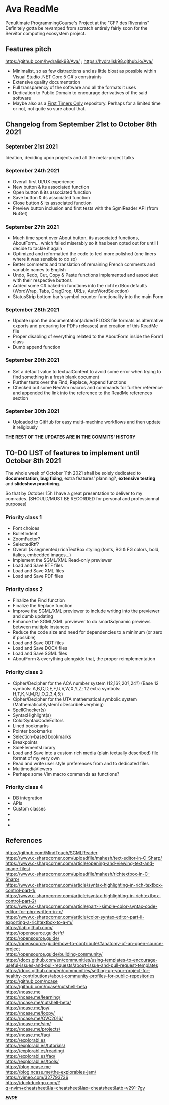 # Ava ReadMe

Penultimate ProgrammingCourse's Project at the "CFP des Riverains"
Definitely gotta be revamped from scratch entirely fairly soon for the Servitor computing ecosystem project.

## Features pitch

https://github.com/hydralisk98/Ava/ ;
https://hydralisk98.github.io/Ava/
* Minimalist, so as few distractions and as little bloat as possible within Visual Studio .NET Core 5 C#'s constraints
* Extensive quality documentation
* Full transparency of the software and all the formats it uses
* Dedication to Public Domain to encourage derivatives of the said software
* Maybe also as a [First Timers Only](https://www.firsttimersonly.com/) repository. Perhaps for a limited time or not, not quite so sure about that.

## Changelog from September 21st to October 8th 2021

### September 21st 2021

Ideation, deciding upon projects and all the meta-project talks

### September 24th 2021

* Overall first UI/UX experience
* New button & its associated function
* Open button & its associated function
* Save button & its associated function
* Close button & its associated function
* Preview button inclusion and first tests with the SgmlReader API (from NuGet)

### September 27th 2021

* Much time spent over About button, its associated functions, AboutForm... which failed miserably so it has been opted out for until I decide to tackle it again
* Optimized and reformatted the code to feel more polished (one liners where it was sensible to do so)
* Better comments and translation of remaining French comments and variable names to English 
* Undo, Redo, Cut, Copy & Paste functions implemented and associated with their respective buttons
* Added some C# baked-in functions into the richTextBox defaults (WordWrap, Tabs, DragDrop, URLs, AutoWordSelection)
* StatusStrip bottom bar's symbol counter functionality into the main Form

### September 28th 2021

* Update upon the documentation(added FLOSS file formats as alternative exports and preparing for PDFs releases) and creation of this ReadMe file
* Proper disabling of everything related to the AboutForm inside the Form1 class
* Dumb append function

### September 29th 2021

* Set a default value to textualContent to avoid some error when trying to find something in a fresh blank document
* Further tests over the Find, Replace, Append functions
* Checked out some NeoVim macros and commands for further reference and appended the link into the reference to the ReadMe references section

### September 30th 2021

* Uploaded to GitHub for easy multi-machine workflows and then update it religiously<br />

**THE REST OF THE UPDATES ARE IN THE COMMITS' HISTORY**

## TO-DO LIST of features to implement until October 8th 2021

The whole week of October 11th 2021 shall be solely dedicated to **documentation**, **bug fixing**, extra features' planning?, **extensive testing** and **slideshow practicing**.

So that by October 15h I have a great presentation to deliver to my comrades. (SHOULD/MUST BE RECORDED for personal and professionnal purposes)

### Priority class 1

* Font choices
* BulletIndent
* ZoomFactor?
* SelectedRtf?
* Overall (& segmented) richTextBox styling
(fonts, BG & FG colors, bold, italics, embedded images...)
* Implement the SGML/XML Read-only previewer
* Load and Save RTF files
* Load and Save XML files
* Load and Save PDF files

### Priority class 2

* Finalize the Find function
* Finalize the Replace function
* Improve the SGML/XML previewer to include writing into the previewer and dumb updating
* Enhance the SGML/XML previewer to do smart&dynamic previews between multiple instances
* Reduce the code size and need for dependencies to a minimum (or zero if possible)
* Load and Save ODT files
* Load and Save DOCX files
* Load and Save SGML files
* AboutForm & everything alongside that, the proper reimplementation

### Priority class 3

* Cipher/Decipher for the ACA number system (12,16?,20?,24?) (Base 12 symbols: A,B,C,D,E,F,U,V,W,X,Y,Z; 12 extra symbols: H,T,K,N,M,R,I,O,2,3,4,5;)
* Cipher/Decipher for the UTA mathematical symbolic system (MathematicalSystemToDescribeEveryhing)
* SpellChecker(s)
* SyntaxHighlight(s)
* ColorSyntaxCodeEditors
* Lined bookmarks
* Pointer bookmarks
* Selection-based bookmarks
* Breakpoints
* SideElementsLibrary
* Load and Save into a custom rich media (plain textually described) file format of my very own
* Read and write user style preferences from and to dedicated files
* MultimediaViewers
* Perhaps some Vim macro commands as functions?

### Priority class 4

* DB integration
* APIs
* Custom classes
* 
* 
* 

## References

https://github.com/MindTouch/SGMLReader  
https://www.c-sharpcorner.com/uploadfile/mahesh/text-editor-in-C-Sharp/  
https://www.c-sharpcorner.com/article/opening-and-viewing-text-and-image-files/  
https://www.c-sharpcorner.com/uploadfile/mahesh/richtextbox-in-C-Sharp/  
https://www.c-sharpcorner.com/article/syntax-highlighting-in-rich-textbox-control-part-1/  
https://www.c-sharpcorner.com/article/syntax-highlighting-in-richtextbox-control-part-2/  
https://www.c-sharpcorner.com/article/part-i-simple-color-syntax-code-editor-for-php-written-in-c/  
https://www.c-sharpcorner.com/article/color-syntax-editor-part-ii-exporting-a-richtextbox-to-a-m/  
https://lab.github.com/  
https://opensource.guide/fr/  
https://opensource.guide/  
https://opensource.guide/how-to-contribute/#anatomy-of-an-open-source-project  
https://opensource.guide/building-community/  
https://docs.github.com/en/communities/using-templates-to-encourage-useful-issues-and-pull-requests/about-issue-and-pull-request-templates  
https://docs.github.com/en/communities/setting-up-your-project-for-healthy-contributions/about-community-profiles-for-public-repositories  
https://github.com/ncase  
https://github.com/ncase/nutshell-beta  
https://ncase.me  
https://ncase.me/learning/  
https://ncase.me/nutshell-beta/  
https://ncase.me/joy/  
https://ncase.me/loopy/  
https://ncase.me/OVC2016/  
https://ncase.me/sim/  
https://ncase.me/projects/  
https://ncase.me/faq/  
https://explorabl.es  
https://explorabl.es/tutorials/  
https://explorabl.es/reading/  
https://explorabl.es/faq/  
https://explorabl.es/tools/  
https://blog.ncase.me  
https://blog.ncase.me/the-explorables-jam/  
https://vimeo.com/327793736  
https://duckduckgo.com/?q=nvim+cheatsheet&ia=cheatsheet&iax=cheatsheet&atb=v291-7gy

***ENDE***
